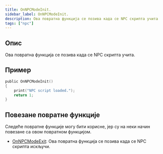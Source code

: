 ```yaml
---
title: OnNPCModeInit.
sidebar_label: OnNPCModeInit.
description: Ова повратна функција се позива када се NPC скрипта учита.
tags: ["npc"]
---
```


## Опис

Ова повратна функција се позива када се NPC скрипта учита.

## Пример

```c
public OnNPCModeInit()
{
    print("NPC script loaded.");
    return 1;
}
```

## Повезане повратне функције

Следеће повратне функције могу бити корисне, јер су на неки начин повезане са овом повратном функцијом.

- [OnNPCModeExit](OnNPCModeExit): Ова повратна функција се позива када се NPC скрипта искључи.
